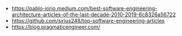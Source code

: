 - https://pablo-iorio.medium.com/best-software-engineering-architecture-articles-of-the-last-decade-2010-2019-6c8326a56722
- https://github.com/sirius248/top-software-engineering-articles
- https://blog.pragmaticengineer.com/
